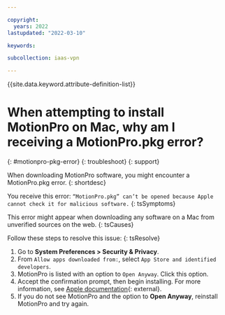 ```yaml
---

copyright:
  years: 2022
lastupdated: "2022-03-10"

keywords: 

subcollection: iaas-vpn

---
```


{{site.data.keyword.attribute-definition-list}}

# When attempting to install MotionPro on Mac, why am I receiving a MotionPro.pkg error?
{: #motionpro-pkg-error}
{: troubleshoot}
{: support}

When downloading MotionPro software, you might encounter a MotionPro.pkg error.
{: shortdesc}
 
You receive this error: `“MotionPro.pkg” can’t be opened because Apple cannot check it for malicious software.`
{: tsSymptoms}

This error might appear when downloading any software on a Mac from unverified sources on the web. 
{: tsCauses}

Follow these steps to resolve this issue:
{: tsResolve}

1. Go to **System Preferences > Security & Privacy**.
1. From `Allow apps downloaded from:`, select `App Store and identified developers`.
1. MotionPro is listed with an option to `Open Anyway`. Click this option.
1. Accept the confirmation prompt, then begin installing.
   For more information, see [Apple documentation](https://support.apple.com/en-us/HT202491){: external}.
1. If you do not see MotionPro and the option to **Open Anyway**, reinstall MotionPro and try again. 
